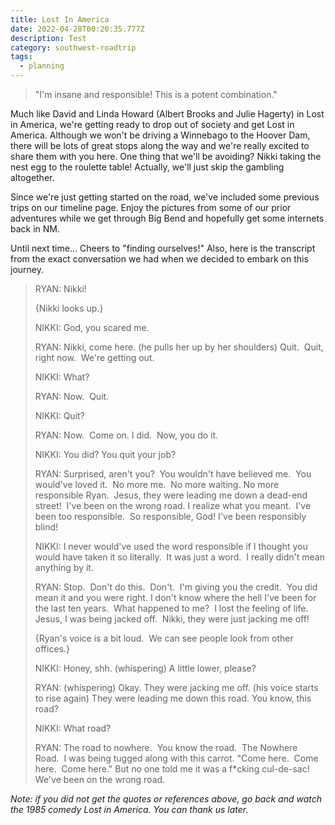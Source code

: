 ```yaml
---
title: Lost In America
date: 2022-04-28T00:20:35.777Z
description: Test
category: southwest-roadtrip
tags:
  - planning
---
```

> "I'm insane and responsible! This is a potent combination."

Much like David and Linda Howard (Albert Brooks and Julie Hagerty) in Lost in America, we're getting ready to drop out of society and get Lost in America. Although we won't be driving a Winnebago to the Hoover Dam, there will be lots of great stops along the way and we're really excited to share them with you here. One thing that we'll be avoiding? Nikki taking the nest egg to the roulette table! Actually, we'll just skip the gambling altogether.

Since we're just getting started on the road, we've included some previous trips on our timeline page. Enjoy the pictures from some of our prior adventures while we get through Big Bend and hopefully get some internets back in NM.

Until next time... Cheers to "finding ourselves!" Also, here is the transcript from the exact conversation we had when we decided to embark on this journey.

> RYAN: Nikki! 
>
> {Nikki looks up.}
>
> NIKKI: God, you scared me.
>
> RYAN: Nikki, come here. (he pulls her up by her shoulders) Quit.  Quit, right now.  We're getting out.
>
> NIKKI: What?
>
> RYAN: Now.  Quit.
>
> NIKKI: Quit?
>
> RYAN: Now.  Come on. I did.  Now, you do it.
>
> NIKKI: You did? You quit your job?
>
> RYAN: Surprised, aren't you?  You wouldn't have believed me.  You would've loved it.  No more me.  No more waiting. No more responsible Ryan.  Jesus, they were leading me down a dead-end street!  I've been on the wrong road. I realize what you meant.  I've been too responsible.  So responsible, God! I've been responsibly blind!
>
> NIKKI: I never would've used the word responsible if I thought you would have taken it so literally.  It was just a word.  I really didn't mean anything by it.
>
> RYAN: Stop.  Don't do this.  Don't.  I'm giving you the credit.  You did mean it and you were right. I don't know where the hell I've been for the last ten years.  What happened to me?  I lost the feeling of life.  Jesus, I was being jacked off.  Nikki, they were just jacking me off!
>
> {Ryan's voice is a bit loud.  We can see people look from other offices.}
>
> NIKKI: Honey, shh. (whispering) A little lower, please?
>
> RYAN: (whispering) Okay. They were jacking me off. (his voice starts to rise again) They were leading me down this road. You know, this road?
>
> NIKKI: What road?
>
> RYAN: The road to nowhere.  You know the road.  The Nowhere Road.  I was being tugged along with this carrot. "Come here.  Come here.  Come here." But no one told me it was a f*cking cul-de-sac!  We've been on the  wrong road.

*Note: if you did not get the quotes or references above, go back and watch the 1985 comedy Lost in America. You can thank us later.*